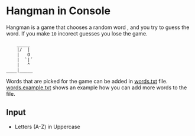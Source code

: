 ﻿# Hangman in Console

Hangman is a game that chooses a random word , and you try to guess the word. If you make `10` incorect guesses you lose the game.

```
    _____
    |/  |
    |   O
    |  `|´
    |   ^
____|_____
```
Words that are picked for the game can be added in [words.txt](./words.txt) file.
[words.example.txt](./words.example.txt) shows an example how you can add more words to the file.

## Input
- Letters (A-Z) in Uppercase
